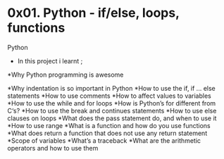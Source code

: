 # 0x01. Python - if/else, loops, functions
Python
* In this project i learnt ;

*Why Python programming is awesome

*Why indentation is so important in Python
*How to use the if, if ... else statements
*How to use comments
*How to affect values to variables
*How to use the while and for loops
*How is Python’s for different from C‘s?
*How to use the break and continues statements
*How to use else clauses on loops
*What does the pass statement do, and when to use it
*How to use range
*What is a function and how do you use functions
*What does return a function that does not use any return statement
*Scope of variables
*What’s a traceback
*What are the arithmetic operators and how to use them
